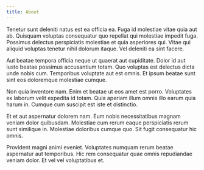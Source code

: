 ```yaml
---
title: About
---
```


Tenetur sunt deleniti natus est ea officia ea. Fuga id molestiae vitae quia aut
ab. Quisquam voluptas consequatur quo repellat qui molestiae impedit fuga.
Possimus delectus perspiciatis molestiae et quia asperiores qui. Vitae qui
aliquid voluptas tenetur nihil dolorum itaque. Vel deleniti ea sint facere.

Aut beatae tempora officia neque ut quaerat aut cupiditate. Dolor id aut iusto
beatae possimus accusantium totam. Quo voluptas est delectus dicta unde nobis
cum. Temporibus voluptate aut est omnis. Et ipsum beatae sunt sint eos
doloremque molestiae cumque.

Non quia inventore nam. Enim et beatae ut eos amet est porro. Voluptates ex
laborum velit expedita id totam. Quia aperiam illum omnis illo earum quia harum
in. Cumque cum suscipit est iste et distinctio.

Et et aut aspernatur dolorem nam. Eum nobis necessitatibus magnam veniam dolor
quibusdam. Molestiae cum rerum eaque perspiciatis rerum sunt similique in.
Molestiae doloribus cumque quo. Sit fugit consequatur hic omnis.

Provident magni animi eveniet. Voluptates numquam rerum beatae aspernatur aut
temporibus. Hic rem consequatur quae omnis repudiandae veniam dolor. Et vel vel
voluptatibus et.
